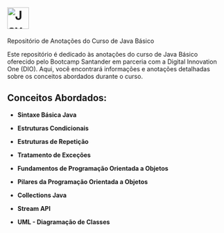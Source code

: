 
# <img src="https://cdn.icon-icons.com/icons2/2415/PNG/512/java_original_wordmark_logo_icon_146459.png" alt="Java Logo" width="50"/> 

Repositório de Anotações do Curso de Java Básico

Este repositório é dedicado às anotações do curso de Java Básico oferecido pelo Bootcamp Santander em parceria com a Digital Innovation One (DIO). Aqui, você encontrará informações e anotações detalhadas sobre os conceitos abordados durante o curso.

## Conceitos Abordados:

- **Sintaxe Básica Java**

- **Estruturas Condicionais**

- **Estruturas de Repetição**

- **Tratamento de Exceções**

- **Fundamentos de Programação Orientada a Objetos**

- **Pilares da Programação Orientada a Objetos**

- **Collections Java**

- **Stream API**

- **UML - Diagramação de Classes**
